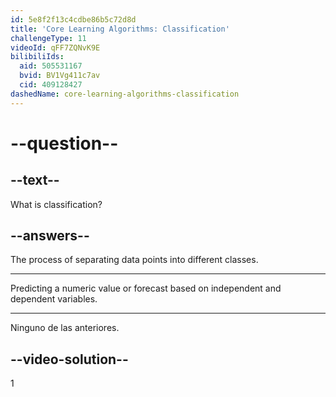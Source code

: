 ```yaml
---
id: 5e8f2f13c4cdbe86b5c72d8d
title: 'Core Learning Algorithms: Classification'
challengeType: 11
videoId: qFF7ZQNvK9E
bilibiliIds:
  aid: 505531167
  bvid: BV1Vg411c7av
  cid: 409128427
dashedName: core-learning-algorithms-classification
---
```


# --question--

## --text--

What is classification?

## --answers--

The process of separating data points into different classes.

---

Predicting a numeric value or forecast based on independent and dependent variables.

---

Ninguno de las anteriores.

## --video-solution--

1

